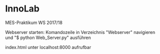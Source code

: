# InnoLab
MES-Praktikum WS 2017/18

Webserver starten:
Komandozeile in Verzeichnis "Webserver\" navigieren und "$ python Web_Server.py" ausführen

index.html unter localhost:8000 aufrufbar

